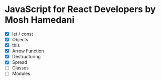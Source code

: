 # JavaScript for React Developers by Mosh Hamedani

- [x] let / const
- [x] Objects
- [x] this
- [x] Arrow Function
- [x] Destructuring
- [x] Spread
- [ ] Classes
- [ ] Modules